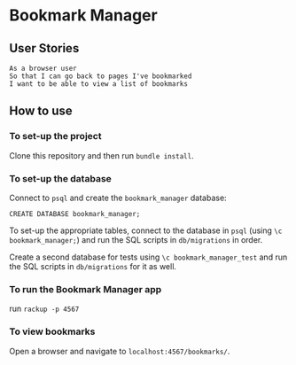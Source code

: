 # Bookmark Manager

## User Stories
```
As a browser user
So that I can go back to pages I've bookmarked
I want to be able to view a list of bookmarks
```
## How to use
### To set-up the project
Clone this repository and then run `bundle install`.

### To set-up the database
Connect to `psql` and create the `bookmark_manager` database:
```
CREATE DATABASE bookmark_manager;
```
To set-up the appropriate tables, connect to the database in `psql` (using `\c bookmark_manager;`) and run the SQL scripts in `db/migrations` in order.

Create a second database for tests using `\c bookmark_manager_test` and run the SQL scripts in `db/migrations` for it as well.

### To run the Bookmark Manager app
run `rackup -p 4567`

### To view bookmarks
Open a browser and navigate to `localhost:4567/bookmarks/`.
